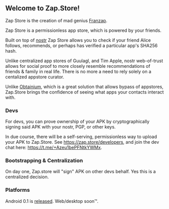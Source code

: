 ## Welcome to Zap.Store!

Zap Store is the creation of mad genius [Franzap](https://njump.me/npub1wf4pufsucer5va8g9p0rj5dnhvfeh6d8w0g6eayaep5dhps6rsgs43dgh9).

Zap Store is a permissionless app store, which is powered by your friends.

Built on top of [nostr](https://github.com/nostr-protocol/nostr) Zap Store allows you to check if your friend Alice follows, recommends, or perhaps has verified a particular app's SHA256 hash. 

Unlike centralized app stores of Guulagl, and Tim Apple, nostr web-of-trust allows for social proof to more closely resemble recommendations of friends & family in real life. There is no more a need to rely solely on a centalized appstore curator. 

Unlike [Obtainium](https://github.com/ImranR98/Obtainium), which is a great solution that allows bypass of appstores, Zap.Store brings the confidence of seeing what apps your contacts interact with. 

### Devs

For devs, you can prove ownership of your APK by cryptographically signing said APK with your nostr, PGP, or other keys. 

In due course, there will be a self-serving, permissionless way to upload your APK to Zap.Store. See https://zap.store/developers, and join the dev chat here: https://t.me/+Azeu1bePFNtkYWMx.

### Bootstrapping & Centralization

On day one, Zap.store will "sign" APK on other devs behalf. Yes this is a centralized decision.

### Platforms

Android 0.1 is [released](https://github.com/zapstore/zapstore/releases).
Web/desktop soon™️.
